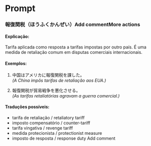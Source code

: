 # Prompt

### 報復関税（ほうふくかんぜい）Add commentMore actions

#### Explicação:
Tarifa aplicada como resposta a tarifas impostas por outro país. É uma medida de retaliação comum em disputas comerciais internacionais.

#### Exemplos:
1. 中国はアメリカに報復関税を課した。  
   _(A China impôs tarifas de retaliação aos EUA.)_

2. 報復関税が貿易戦争を悪化させる。  
   _(As tarifas retaliatórias agravam a guerra comercial.)_

#### Traduções possíveis:
- tarifa de retaliação / retaliatory tariff  
- imposto compensatório / counter-tariff  
- tarifa vingativa / revenge tariff  
- medida protecionista / protectionist measure  
- imposto de resposta / response duty
Add comment

